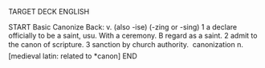 TARGET DECK
ENGLISH

START
Basic
Canonize
Back: v. (also -ise) (-zing or -sing) 1 a declare officially to be a saint, usu. With a ceremony. B regard as a saint. 2 admit to the canon of scripture. 3 sanction by church authority.  canonization n. [medieval latin: related to *canon]
END
